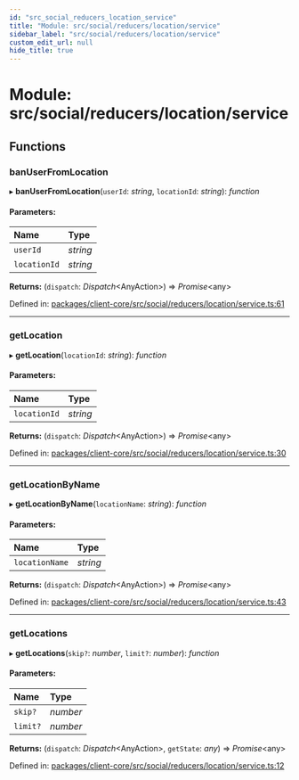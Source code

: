 ```yaml
---
id: "src_social_reducers_location_service"
title: "Module: src/social/reducers/location/service"
sidebar_label: "src/social/reducers/location/service"
custom_edit_url: null
hide_title: true
---
```


# Module: src/social/reducers/location/service

## Functions

### banUserFromLocation

▸ **banUserFromLocation**(`userId`: *string*, `locationId`: *string*): *function*

#### Parameters:

| Name | Type |
| :------ | :------ |
| `userId` | *string* |
| `locationId` | *string* |

**Returns:** (`dispatch`: *Dispatch*<AnyAction\>) => *Promise*<any\>

Defined in: [packages/client-core/src/social/reducers/location/service.ts:61](https://github.com/xr3ngine/xr3ngine/blob/7e8e151f1/packages/client-core/src/social/reducers/location/service.ts#L61)

___

### getLocation

▸ **getLocation**(`locationId`: *string*): *function*

#### Parameters:

| Name | Type |
| :------ | :------ |
| `locationId` | *string* |

**Returns:** (`dispatch`: *Dispatch*<AnyAction\>) => *Promise*<any\>

Defined in: [packages/client-core/src/social/reducers/location/service.ts:30](https://github.com/xr3ngine/xr3ngine/blob/7e8e151f1/packages/client-core/src/social/reducers/location/service.ts#L30)

___

### getLocationByName

▸ **getLocationByName**(`locationName`: *string*): *function*

#### Parameters:

| Name | Type |
| :------ | :------ |
| `locationName` | *string* |

**Returns:** (`dispatch`: *Dispatch*<AnyAction\>) => *Promise*<any\>

Defined in: [packages/client-core/src/social/reducers/location/service.ts:43](https://github.com/xr3ngine/xr3ngine/blob/7e8e151f1/packages/client-core/src/social/reducers/location/service.ts#L43)

___

### getLocations

▸ **getLocations**(`skip?`: *number*, `limit?`: *number*): *function*

#### Parameters:

| Name | Type |
| :------ | :------ |
| `skip?` | *number* |
| `limit?` | *number* |

**Returns:** (`dispatch`: *Dispatch*<AnyAction\>, `getState`: *any*) => *Promise*<any\>

Defined in: [packages/client-core/src/social/reducers/location/service.ts:12](https://github.com/xr3ngine/xr3ngine/blob/7e8e151f1/packages/client-core/src/social/reducers/location/service.ts#L12)
